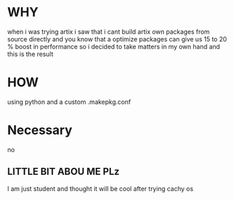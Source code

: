 # WHY
when i was trying artix i saw that i cant build artix own packages from source directly
and you know that a optimize packages can give us 15 to 20 % boost in performance so i decided 
to take matters in my own hand and this is the result 

# HOW
using python and a custom .makepkg.conf

# Necessary 
no 

## LITTLE BIT ABOU ME PLz
I am just student and thought it will be cool after trying cachy os 
